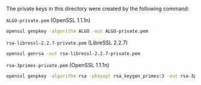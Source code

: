 The private keys in this directory were created by the following command:

`ALGO-private.pem` (OpenSSL 1.1.1n)
```bash
openssl genpkey -algorithm ALGO -out ALGO-private.pem
```

`rsa-libressl-2.2.7-private.pem` (LibreSSL 2.2.7)
```bash
openssl genrsa -out rsa-libressl-2.2.7-private.pem
```

`rsa-3primes-private.pem` (OpenSSL 1.1.1n)
```bash
openssl genpkey -algorithm rsa -pkeyopt rsa_keygen_primes:3 -out rsa-3primes-private.pem
```
